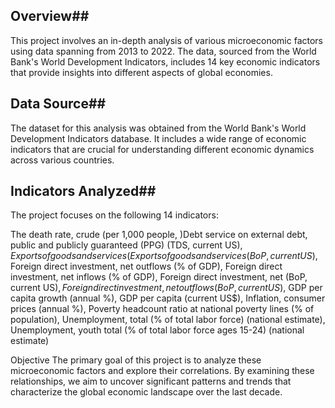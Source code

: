 ## Overview##
This project involves an in-depth analysis of various microeconomic factors using data spanning from 2013 to 2022. The data, sourced from the World Bank's World Development Indicators, includes 14 key economic indicators that provide insights into different aspects of global economies.

## Data Source##
The dataset for this analysis was obtained from the World Bank's World Development Indicators database. It includes a wide range of economic indicators that are crucial for understanding different economic dynamics across various countries.

## Indicators Analyzed## 
The project focuses on the following 14 indicators:

The death rate, crude (per 1,000 people,
)Debt service on external debt, 
public and publicly guaranteed (PPG) (TDS, current US$),
Exports of goods and services (% of GDP),
Exports of goods and services (BoP, current US$),
Foreign direct investment, net outflows (% of GDP),
Foreign direct investment, net inflows (% of GDP),
Foreign direct investment, net (BoP, current US$),
Foreign direct investment, net outflows (BoP, current US$),
GDP per capita growth (annual %),
GDP per capita (current US$),
Inflation, consumer prices (annual %),
Poverty headcount ratio at national poverty lines (% of population),
Unemployment, total (% of total labor force) (national estimate),
Unemployment, youth total (% of total labor force ages 15-24) (national estimate)

Objective
The primary goal of this project is to analyze these microeconomic factors and explore their correlations. By examining these relationships, we aim to uncover significant patterns and trends that characterize the global economic landscape over the last decade.

